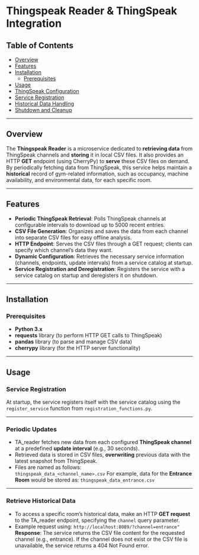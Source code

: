 # Thingspeak Reader & ThingSpeak Integration

## Table of Contents
- [Overview](#overview)
- [Features](#features)
- [Installation](#installation)
  - [Prerequisites](#prerequisites)
- [Usage](#usage)
- [ThingSpeak Configuration](#thingspeak-configuration)
- [Service Registration](#service-registration)
- [Historical Data Handling](#historical-data-handling)
- [Shutdown and Cleanup](#shutdown-and-cleanup)

---

## Overview
The **Thingspeak Reader** is a microservice dedicated to **retrieving data** from ThingSpeak channels and **storing** it in local CSV files. It also provides an HTTP **GET** endpoint (using CherryPy) to **serve** these CSV files on demand. By periodically fetching data from ThingSpeak, this service helps maintain a **historical** record of gym-related information, such as occupancy, machine availability, and environmental data, for each specific room.

---

## Features
- **Periodic ThingSpeak Retrieval**: Polls ThingSpeak channels at configurable intervals to download up to 5000 recent entries.
- **CSV File Generation**: Organizes and saves the data from each channel into separate CSV files for easy offline analysis.
- **HTTP Endpoint**: Serves the CSV files through a GET request; clients can specify which channel’s data they want.
- **Dynamic Configuration**: Retrieves the necessary service information (channels, endpoints, update intervals) from a service catalog at startup.
- **Service Registration and Deregistration**: Registers the service with a service catalog on startup and deregisters it on shutdown.
  
---

## Installation

### Prerequisites
- **Python 3.x**
- **requests** library (to perform HTTP GET calls to ThingSpeak)
- **pandas** library (to parse and manage CSV data)
- **cherrypy** library (for the HTTP server functionality)

---

## Usage

### Service Registration
At startup, the service registers itself with the service catalog using the `register_service` function from `registration_functions.py`.

---

### Periodic Updates
- TA_reader fetches new data from each configured **ThingSpeak channel** at a predefined **update interval** (e.g., 30 seconds).  
- Retrieved data is stored in CSV files, **overwriting** previous data with the latest snapshot from ThingSpeak.  
- Files are named as follows:  
```thingspeak_data_<channel_name>.csv```
For example, data for the **Entrance Room** would be stored as:
```thingspeak_data_entrance.csv```

---

### Retrieve Historical Data
- To access a specific room’s historical data, make an HTTP **GET request** to the TA_reader endpoint, specifying the `channel` query parameter.  
- Example request using:
```http://localhost:8089/?channel=entrance"```
**Response**: The service returns the CSV file content for the requested channel (e.g., entrance).
If the channel does not exist or the CSV file is unavailable, the service returns a 404 Not Found error.

